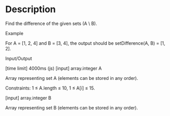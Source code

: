 # Description

Find the difference of the given sets (A \ B).

Example

For A = [1, 2, 4] and B = [3, 4], the output should be setDifference(A, B) = [1, 2].

Input/Output

[time limit] 4000ms (js) [input] array.integer A

Array representing set A (elements can be stored in any order).

Constraints: 1 ≤ A.length ≤ 10, 1 ≤ A[i] ≤ 15.

[input] array.integer B

Array representing set B (elements can be stored in any order).
